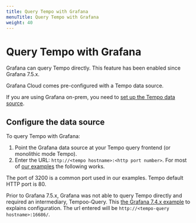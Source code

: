```yaml
---
title: Query Tempo with Grafana
menuTitle: Query Tempo with Grafana
weight: 40
---
```


<!-- Page is being deprecated because it describes versions of Grafana that are no longer supported. -->

# Query Tempo with Grafana


Grafana can query Tempo directly. This feature has been enabled since Grafana 7.5.x.

Grafana Cloud comes pre-configured with a Tempo data source.

If you are using Grafana on-prem, you need to [set up the Tempo data source](/docs/grafana/latest/datasources/tempo).

## Configure the data source

To query Tempo with Grafana:

1. Point the Grafana data source at your Tempo query frontend (or monolithic mode Tempo).
1. Enter the URL: `http://<tempo hostname>:<http port number>`. For most of [our examples](https://github.com/grafana/tempo/tree/main/example/docker-compose) the following works.

The port of 3200 is a common port used in our examples. Tempo default HTTP port is 80.

Prior to Grafana 7.5.x, Grafana was not able to query Tempo directly and required an intermediary, Tempoo-Query.
This [the Grafana 7.4.x example](https://github.com/grafana/tempo/tree/main/example/docker-compose/grafana7.4) to explains  configuration. The url entered will be `http://<tempo-query hostname>:16686/`.

